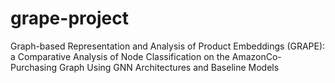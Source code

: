 # grape-project
Graph-based Representation and Analysis of Product Embeddings (GRAPE): a Comparative Analysis of Node Classification on the AmazonCo-Purchasing Graph Using GNN Architectures and Baseline Models
